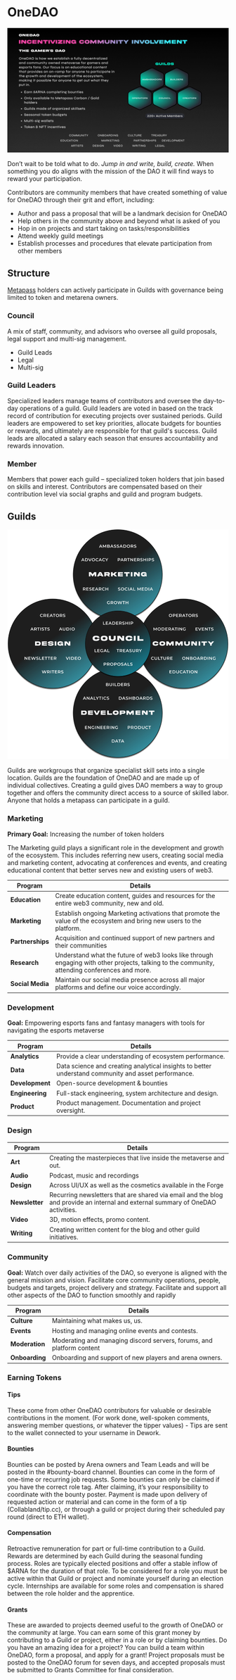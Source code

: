 # OneDAO

![](../.gitbook/assets/OneDAO.png)

Don’t wait to be told what to do. _Jump in and write, build, create._ When something you do aligns with the mission of the DAO it will find ways to reward your participation.

Contributors are community members that have created something of value for OneDAO through their grit and effort, including:

* Author and pass a proposal that will be a landmark decision for OneDAO
* Help others in the community above and beyond what is asked of you
* Hop in on projects and start taking on tasks/responsibilities
* Attend weekly guild meetings
* Establish processes and procedures that elevate participation from other members

## Structure

[Metapass](metapass.md) holders can actively participate in Guilds with governance being limited to token and metarena owners.

### Council

A mix of staff, community, and advisors who oversee all guild proposals, legal support and multi-sig management.

* Guild Leads
* Legal
* Multi-sig

### Guild Leaders

Specialized leaders manage teams of contributors and oversee the day-to-day operations of a guild. Guild leaders are voted in based on the track record of contribution for executing projects over sustained periods. Guild leaders are empowered to set key priorities, allocate budgets for bounties or rewards, and ultimately are responsible for that guild's success. Guild leads are allocated a salary each season  that ensures accountability and rewards innovation.

### **Member**

Members that power each guild – specialized token holders that join based on skills and interest. Contributors are compensated based on their contribution level via social graphs and guild and program budgets.

## Guilds

![](../.gitbook/assets/GuildsOverview.png)

Guilds are workgroups that organize specialist skill sets into a single location. Guilds are the foundation of OneDAO and are made up of individual collectives. Creating a guild gives DAO members a way to group together and offers the community direct access to a source of skilled labor. Anyone that holds a metapass can participate in a guild.

### Marketing

**Primary Goal:** Increasing the number of token holders

The Marketing guild plays a significant role in the development and growth of the ecosystem. This includes referring new users, creating social media and marketing content, advocating at conferences and events, and creating educational content that better serves new and existing users of web3.

| Program          | Details                                                                                                                                       |
| ---------------- | --------------------------------------------------------------------------------------------------------------------------------------------- |
| **Education**    | Create education content, guides and resources for the entire web3 community, new and old.                                                    |
| **Marketing**    | Establish ongoing Marketing activations that promote the value of the ecosystem and bring new users to the platform.                          |
| **Partnerships** | Acquisition and continued support of new partners and their communities                                                                       |
| **Research**     | Understand what the future of web3 looks like through engaging with other projects, talking to the community, attending conferences and more. |
| **Social Media** | Maintain our social media presence across all major platforms and define our voice accordingly.                                               |

### Development

**Goal:** Empowering esports fans and fantasy managers with tools for navigating the esports metaverse

| Program         | Details                                                                                             |
| --------------- | --------------------------------------------------------------------------------------------------- |
| **Analytics**   | Provide a clear understanding of ecosystem performance.                                             |
| **Data**        | Data science and creating analytical insights to better understand community and asset performance. |
| **Development** | Open-source development & bounties                                                                  |
| **Engineering** | Full-stack engineering, system architecture and design.                                             |
| **Product**     | Product management. Documentation and project oversight.                                            |

### Design

| Program        | Details                                                                                                                         |
| -------------- | ------------------------------------------------------------------------------------------------------------------------------- |
| **Art**        | Creating the masterpieces that live inside the metaverse and out.                                                               |
| **Audio**      | Podcast, music and recordings                                                                                                   |
| **Design**     | Across UI/UX as well as the cosmetics available in the Forge                                                                    |
| **Newsletter** | Recurring newsletters that are shared via email and the blog and provide an internal and external summary of OneDAO activities. |
| **Video**      | 3D, motion effects, promo content.                                                                                              |
| **Writing**    | Creating written content for the blog and other guild initiatives.                                                              |

### Community

**Goal:** Watch over daily activities of the DAO, so everyone is aligned with the general mission and vision. Facilitate core community operations, people, budgets and targets, project delivery and strategy. Facilitate and support all other aspects of the DAO to function smoothly and rapidly

| Program        | Details                                                               |
| -------------- | --------------------------------------------------------------------- |
| **Culture**    | Maintaining what makes us, us.                                        |
| **Events**     | Hosting and managing online events and contests.                      |
| **Moderation** | Moderating and managing discord servers, forums, and platform content |
| **Onboarding** | Onboarding and support of new players and arena owners.               |

### Earning Tokens

#### **Tips**

These come from other OneDAO contributors for valuable or desirable contributions in the moment. (For work done, well-spoken comments, answering member questions, or whatever the tipper values) - Tips are sent to the wallet connected to your username in Dework.

#### Bounties

Bounties can be posted by Arena owners and Team Leads and will be posted in the #bounty-board channel. Bounties can come in the form of one-time or recurring job requests. Some bounties can only be claimed if you have the correct role tag. After claiming, it’s your responsibility to coordinate with the bounty poster. Payment is made upon delivery of requested action or material and can come in the form of a tip (Collabland/tip.cc), or through a guild or project during their scheduled pay round (direct to ETH wallet).

#### **Compensation**

Retroactive remuneration for part or full-time contribution to a Guild. Rewards are determined by each Guild during the seasonal funding process. Roles are typically elected positions and offer a stable inflow of $ARNA for the duration of that role. To be considered for a role you must be active within that Guild or project and nominate yourself during an election cycle. Internships are available for some roles and compensation is shared between the role holder and the apprentice.

#### **Grants**

These are awarded to projects deemed useful to the growth of OneDAO or the community at large. You can earn some of this grant money by contributing to a Guild or project, either in a role or by claiming bounties. Do you have an amazing idea for a project? You can build a team within OneDAO, form a proposal, and apply for a grant! Project proposals must be posted to the OneDAO forum for seven days, and accepted proposals must be submitted to Grants Committee for final consideration.
